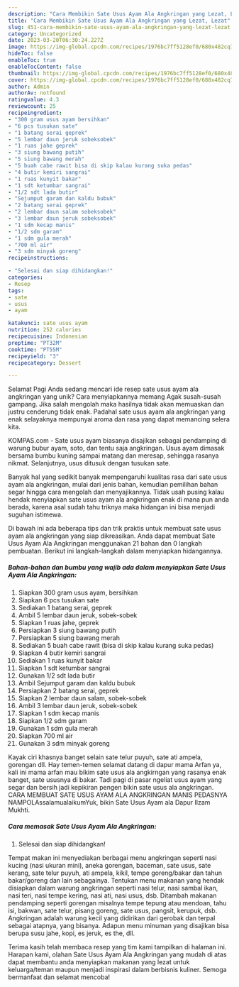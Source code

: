 ```yaml
---
description: "Cara Membikin Sate Usus Ayam Ala Angkringan yang Lezat, Lezat"
title: "Cara Membikin Sate Usus Ayam Ala Angkringan yang Lezat, Lezat"
slug: 451-cara-membikin-sate-usus-ayam-ala-angkringan-yang-lezat-lezat
category: Uncategorized
date: 2023-03-20T06:30:24.227Z
image: https://img-global.cpcdn.com/recipes/1976bc7ff5128ef0/680x482cq70/sate-usus-ayam-ala-angkringan-foto-resep-utama.jpg
hideToc: false
enableToc: true
enableTocContent: false
thumbnail: https://img-global.cpcdn.com/recipes/1976bc7ff5128ef0/680x482cq70/sate-usus-ayam-ala-angkringan-foto-resep-utama.jpg
cover: https://img-global.cpcdn.com/recipes/1976bc7ff5128ef0/680x482cq70/sate-usus-ayam-ala-angkringan-foto-resep-utama.jpg
author: Admin
authorAv: notfound
ratingvalue: 4.3
reviewcount: 25
recipeingredient:
- "300 gram usus ayam bersihkan"
- "6 pcs tusukan sate"
- "1 batang serai geprek"
- "5 lembar daun jeruk sobeksobek"
- "1 ruas jahe geprek"
- "3 siung bawang putih"
- "5 siung bawang merah"
- "5 buah cabe rawit bisa di skip kalau kurang suka pedas"
- "4 butir kemiri sangrai"
- "1 ruas kunyit bakar"
- "1 sdt ketumbar sangrai"
- "1/2 sdt lada butir"
- "Sejumput garam dan kaldu bubuk"
- "2 batang serai geprek"
- "2 lembar daun salam sobeksobek"
- "3 lembar daun jeruk sobeksobek"
- "1 sdm kecap manis"
- "1/2 sdm garam"
- "1 sdm gula merah"
- "700 ml air"
- "3 sdm minyak goreng"
recipeinstructions:

- "Selesai dan siap dihidangkan!"
categories:
- Resep
tags:
- sate
- usus
- ayam

katakunci: sate usus ayam 
nutrition: 252 calories
recipecuisine: Indonesian
preptime: "PT32M"
cooktime: "PT55M"
recipeyield: "3"
recipecategory: Dessert

---
```



Selamat Pagi Anda sedang mencari ide resep sate usus ayam ala angkringan yang unik? Cara menyiapkannya memang Agak susah-susah gampang. Jika salah mengolah maka hasilnya tidak akan memuaskan dan justru cenderung tidak enak. Padahal sate usus ayam ala angkringan yang enak selayaknya mempunyai aroma dan rasa yang dapat memancing selera kita.


KOMPAS.com - Sate usus ayam biasanya disajikan sebagai pendamping di warung bubur ayam, soto, dan tentu saja angkringan. Usus ayam dimasak bersama bumbu kuning sampai matang dan meresap, sehingga rasanya nikmat. Selanjutnya, usus ditusuk dengan tusukan sate.

Banyak hal yang sedikit banyak mempengaruhi kualitas rasa dari sate usus ayam ala angkringan, mulai dari jenis bahan, kemudian pemilihan bahan segar hingga cara mengolah dan menyajikannya. Tidak usah pusing kalau hendak menyiapkan sate usus ayam ala angkringan enak di mana pun anda berada, karena asal sudah tahu triknya maka hidangan ini bisa menjadi suguhan istimewa.


Di bawah ini ada beberapa tips dan trik praktis untuk membuat sate usus ayam ala angkringan yang siap dikreasikan. Anda dapat membuat Sate Usus Ayam Ala Angkringan menggunakan 21 bahan dan 0 langkah pembuatan. Berikut ini langkah-langkah dalam menyiapkan hidangannya.

<!--inarticleads1-->

##### Bahan-bahan dan bumbu yang wajib ada dalam menyiapkan Sate Usus Ayam Ala Angkringan:

1. Siapkan 300 gram usus ayam, bersihkan
1. Siapkan 6 pcs tusukan sate
1. Sediakan 1 batang serai, geprek
1. Ambil 5 lembar daun jeruk, sobek-sobek
1. Siapkan 1 ruas jahe, geprek
1. Persiapkan 3 siung bawang putih
1. Persiapkan 5 siung bawang merah
1. Sediakan 5 buah cabe rawit (bisa di skip kalau kurang suka pedas)
1. Siapkan 4 butir kemiri sangrai
1. Sediakan 1 ruas kunyit bakar
1. Siapkan 1 sdt ketumbar sangrai
1. Gunakan 1/2 sdt lada butir
1. Ambil Sejumput garam dan kaldu bubuk
1. Persiapkan 2 batang serai, geprek
1. Siapkan 2 lembar daun salam, sobek-sobek
1. Ambil 3 lembar daun jeruk, sobek-sobek
1. Siapkan 1 sdm kecap manis
1. Siapkan 1/2 sdm garam
1. Gunakan 1 sdm gula merah
1. Siapkan 700 ml air
1. Gunakan 3 sdm minyak goreng


Kayak ciri khasnya banget selain sate telur puyuh, sate ati ampela, gorengan dll. Hay temen-temen selamat datang di dapur mama Arfan ya, kali ini mama arfan mau bikim sate usus ala angkirngan yang rasanya enak banget, sate ususnya di bakar. Tadi pagi di pasar ngeliat usus ayam yang segar dan bersih jadi kepikiran pengen bikin sate usus ala angkringan. CARA MEMBUAT SATE USUS AYAM ALA ANGKRINGAN MANIS PEDASNYA NAMPOLAssalamualaikumYuk, bikin Sate Usus Ayam ala Dapur Ilzam Mukhti. 

<!--inarticleads2-->

##### Cara memasak Sate Usus Ayam Ala Angkringan:


1. Selesai dan siap dihidangkan!

Tempat makan ini menyediakan berbagai menu angkringan seperti nasi kucing (nasi ukuran mini), aneka gorengan, baceman, sate usus, sate kerang, sate telur puyuh, ati ampela, kikil, tempe goreng/bakar dan tahun bakar/goreng dan lain sebagainya. Tentukan menu makanan yang hendak disiapkan dalam warung angkringan seperti nasi telur, nasi sambal ikan, nasi teri, nasi tempe kering, nasi ati, nasi usus, dsb. Ditambah makanan pendamping seperti gorengan misalnya tempe tepung atau mendoan, tahu isi, bakwan, sate telur, pisang goreng, sate usus, pangsit, kerupuk, dsb. Angkringan adalah warung kecil yang didirikan dari gerobak dan terpal sebagai atapnya, yang bisanya. Adapun menu minuman yang disajikan bisa berupa susu jahe, kopi, es jeruk, es the, dll. 

Terima kasih telah membaca resep yang tim kami tampilkan di halaman ini. Harapan kami, olahan Sate Usus Ayam Ala Angkringan yang mudah di atas dapat membantu anda menyiapkan makanan yang lezat untuk keluarga/teman maupun menjadi inspirasi dalam berbisnis kuliner. Semoga bermanfaat dan selamat mencoba!
